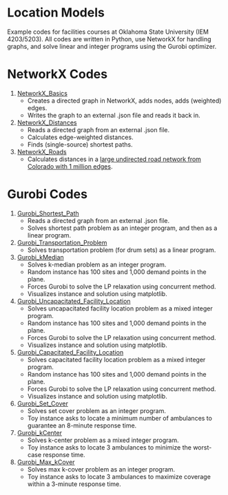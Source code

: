 # Location Models
Example codes for facilities courses at Oklahoma State University (IEM 4203/5203). All codes are written in Python, use NetworkX for handling graphs, and solve linear and integer programs using the Gurobi optimizer.

# NetworkX Codes
1. [NetworkX_Basics](https://github.com/AustinLBuchanan/Location_Models/blob/main/NetworkX_Basics.ipynb)
   - Creates a directed graph in NetworkX, adds nodes, adds (weighted) edges.
   - Writes the graph to an external .json file and reads it back in.
2. [NetworkX_Distances](https://github.com/AustinLBuchanan/Location_Models/blob/main/NetworkX_Distances.ipynb)
   - Reads a directed graph from an external .json file.
   - Calculates edge-weighted distances.
   - Finds (single-source) shortest paths.
3. [NetworkX_Roads](https://github.com/AustinLBuchanan/Location_Models/blob/main/NetworkX_Roads.ipynb)
   - Calculates distances in a [large undirected road network from Colorado with 1 million edges](http://www.diag.uniroma1.it/challenge9/download.shtml).

# Gurobi Codes
1. [Gurobi_Shortest_Path](https://github.com/AustinLBuchanan/Location_Models/blob/main/Gurobi_Shortest_Path.ipynb)
   - Reads a directed graph from an external .json file.
   - Solves shortest path problem as an integer program, and then as a linear program.
2. [Gurobi_Transportation_Problem](https://github.com/AustinLBuchanan/Location_Models/blob/main/Gurobi_Transportation_Problem.ipynb)
   - Solves transportation problem (for drum sets) as a linear program.
3. [Gurobi_kMedian](https://github.com/AustinLBuchanan/Location_Models/blob/main/Gurobi_kMedian.ipynb)
   - Solves k-median problem as an integer program.
   - Random instance has 100 sites and 1,000 demand points in the plane.
   - Forces Gurobi to solve the LP relaxation using concurrent method.
   - Visualizes instance and solution using matplotlib.
4. [Gurobi_Uncapacitated_Facility_Location](https://github.com/AustinLBuchanan/Location_Models/blob/main/Gurobi_Uncapacitated_Facility_Location.ipynb)
   - Solves uncapacitated facility location problem as a mixed integer program.
   - Random instance has 100 sites and 1,000 demand points in the plane.
   - Forces Gurobi to solve the LP relaxation using concurrent method.
   - Visualizes instance and solution using matplotlib.
5. [Gurobi_Capacitated_Facility_Location](https://github.com/AustinLBuchanan/Location_Models/blob/main/Gurobi_Capacitated_Facility_Location.ipynb)
   - Solves capacitated facility location problem as a mixed integer program.
   - Random instance has 100 sites and 1,000 demand points in the plane.
   - Forces Gurobi to solve the LP relaxation using concurrent method.
   - Visualizes instance and solution using matplotlib.
6. [Gurobi_Set_Cover](https://github.com/AustinLBuchanan/Location_Models/blob/main/Gurobi_Set_Cover.ipynb)
   - Solves set cover problem as an integer program. 
   - Toy instance asks to locate a minimum number of ambulances to guarantee an 8-minute response time.
7. [Gurobi_kCenter](https://github.com/AustinLBuchanan/Location_Models/blob/main/Gurobi_kCenter.ipynb)
   - Solves k-center problem as a mixed integer program. 
   - Toy instance asks to locate 3 ambulances to minimize the worst-case response time.
8. [Gurobi_Max_kCover](https://github.com/AustinLBuchanan/Location_Models/blob/main/Gurobi_Max_kCover.ipynb)
   - Solves max k-cover problem as an integer program.
   - Toy instance asks to locate 3 ambulances to maximize coverage within a 3-minute response time.

